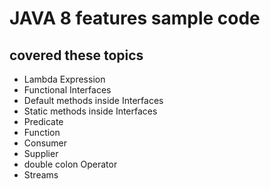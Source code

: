 # JAVA 8 features sample code

## covered these topics 

* Lambda Expression
* Functional Interfaces
* Default methods inside Interfaces
* Static methods inside Interfaces
* Predicate
* Function
* Consumer
* Supplier
* double colon Operator
* Streams